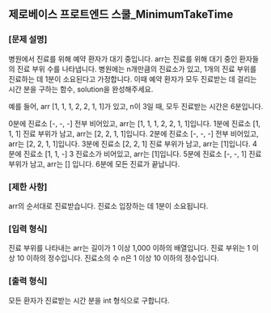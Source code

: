 ## 제로베이스 프로트엔드 스쿨\_MinimumTakeTime

### [문제 설명]

병원에서 진료를 위해 예약 환자가 대기 중입니다. arr는 진료를 위해 대기 중인 환자들의 진료 부위 수를 나타냅니다.
병원에는 n개만큼의 진료소가 있고, 1개의 진료 부위를 진료하는 데 1분이 소요된다고 가정합니다.
이때 예약 환자가 모두 진료받는 데 걸리는 시간 분을 구하는 함수, solution을 완성해주세요.

예를 들어, arr [1, 1, 1, 2, 2, 1, 1]가 있고, n이 3일 때, 모두 진료받는 시간은 6분입니다.

0분에 진료소 [-, -, -] 전부 비어있고, arr는 [1, 1, 1, 2, 2, 1, 1]입니다.
1분에 진료소 [1, 1, 1] 진료 부위가 남고, arr는 [2, 2, 1, 1]입니다.
2분에 진료소 [-, -, -] 전부 비어있고, arr는 [2, 2, 1, 1]입니다.
3분에 진료소 [2, 2, 1] 진료 부위가 남고, arr는 [1]입니다.
4분에 진료소 [1, 1, -] 3 진료소가 비어있고, arr는 [1]입니다.
5분에 진료소 [-, -, 1] 진료 부위가 남고, arr는 [] 입니다.
6분에 모든 진료가 끝납니다.

### [제한 사항]

arr의 순서대로 진료받습니다.
진료소 입장하는 데 1분이 소요됩니다.

### [입력 형식]

진료 부위를 나타내는 arr는 길이가 1 이상 1,000 이하의 배열입니다.
진료 부위는 1 이상 10 이하의 정수입니다.
진료소의 수 n은 1 이상 10 이하의 정수입니다.

### [출력 형식]

모든 환자가 진료받는 시간 분을 int 형식으로 구합니다.
